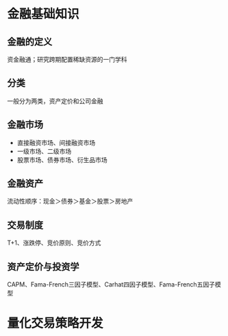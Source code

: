 # 金融基础知识
## 金融的定义
资金融通；研究跨期配置稀缺资源的一门学科
## 分类
一般分为两类，资产定价和公司金融
## 金融市场
- 直接融资市场、间接融资市场
- 一级市场、二级市场
- 股票市场、债券市场、衍生品市场
## 金融资产
流动性顺序：现金＞债券＞基金＞股票＞房地产
## 交易制度
T+1、涨跌停、竞价原则、竞价方式
## 资产定价与投资学
CAPM、Fama-French三因子模型、Carhat四因子模型、Fama-French五因子模型

# 量化交易策略开发
